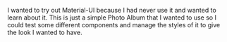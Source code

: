 I wanted to try out Material-UI because I had never use it and wanted to learn about it. This is just a simple Photo Album that I wanted to use so I could test some different components and manage the styles of it to give the look I wanted to have.
